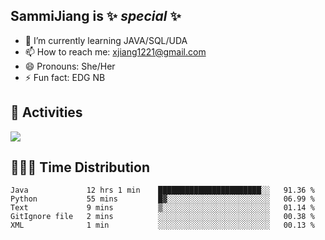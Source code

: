 ## SammiJiang is  ✨ _special_ ✨ 


- 🌱 I’m currently learning JAVA/SQL/UDA
- 📫 How to reach me: xjiang1221@gmail.com
- 😄 Pronouns: She/Her
- ⚡ Fun fact: EDG NB
## 👾 Activities 

![](https://github-readme-stats.vercel.app/api?username=SammiJiang&theme=gruvbox )

## 👩🏼‍💻 Time Distribution 

<!--START_SECTION:waka-->

```text
Java             12 hrs 1 min    ███████████████████████░░   91.36 %
Python           55 mins         █▓░░░░░░░░░░░░░░░░░░░░░░░   06.99 %
Text             9 mins          ▒░░░░░░░░░░░░░░░░░░░░░░░░   01.14 %
GitIgnore file   2 mins          ░░░░░░░░░░░░░░░░░░░░░░░░░   00.38 %
XML              1 min           ░░░░░░░░░░░░░░░░░░░░░░░░░   00.13 %
```

<!--END_SECTION:waka-->
